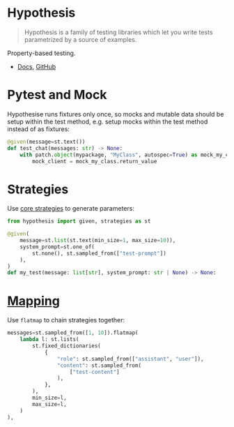 # Hypothesis

> Hypothesis is a family of testing libraries which let you write tests parametrized by a source of examples.

Property-based testing.

* [Docs](https://hypothesis.readthedocs.io/), [GitHub](https://github.com/HypothesisWorks/hypothesis)

# Pytest and Mock

Hypothesise runs fixtures only once, so mocks and mutable data should be setup within the test method, e.g. setup mocks within the test method instead of as fixtures:

```python
@given(message=st.text())
def test_chat(messages: str) -> None:
    with patch.object(mypackage, "MyClass", autospec=True) as mock_my_class:
        mock_client = mock_my_class.return_value
```

# Strategies

Use [core strategies](https://hypothesis.readthedocs.io/en/latest/data.html#core-strategies) to generate parameters:

```python
from hypothesis import given, strategies as st

@given(
    message=st.list(st.text(min_size=1, max_size=10)),
    system_prompt=st.one_of(
        st.none(), st.sampled_from(["test-prompt"])
    ),
)
def my_test(message: list[str], system_prompt: str | None) -> None:
```

# [Mapping](https://hypothesis.readthedocs.io/en/latest/data.html#mapping)

Use `flatmap` to chain strategies together:

```python
messages=st.sampled_from([1, 10]).flatmap(
    lambda l: st.lists(
        st.fixed_dictionaries(
            {
                "role": st.sampled_from(["assistant", "user"]),
                "content": st.sampled_from(
                    ["test-content"]
                ),
            },
        ),
        min_size=l,
        max_size=l,
    )
),
```